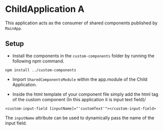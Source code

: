 # ChildApplication A

This application acts as the consumer of shared components published by `MainApp`.

## Setup

- Install the components in the `custom-components` folder by running the following npm command.

```
npm install ../custom-components
```

- Import `SharedComponentsModule` within the app.module of the Child Application.

- Inside the html template of your component file simply add the html tag of the custom component (In this application it is input text field)/

```
<custom-input-field [inputName]="'customText'"></custom-input-field>
```

The `inputName` attribute can be used to dynamically pass the name of the input field.
